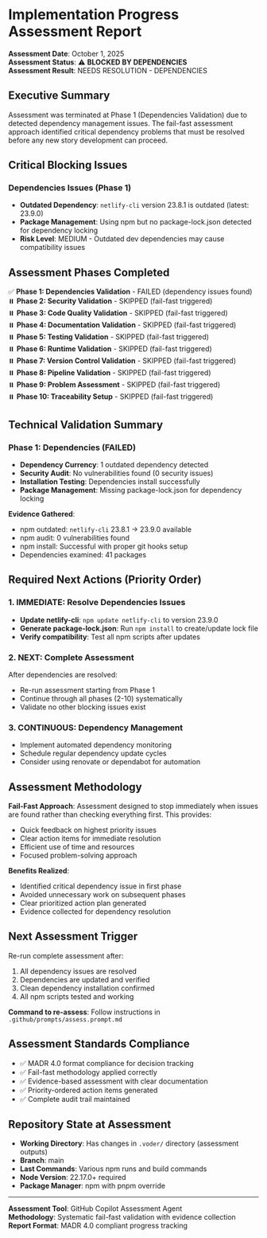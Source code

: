 # Implementation Progress Assessment Report

**Assessment Date**: October 1, 2025  
**Assessment Status**: ⚠️ **BLOCKED BY DEPENDENCIES**  
**Assessment Result**: NEEDS RESOLUTION - DEPENDENCIES

## Executive Summary

Assessment was terminated at Phase 1 (Dependencies Validation) due to detected dependency management issues. The fail-fast assessment approach identified critical dependency problems that must be resolved before any new story development can proceed.

## Critical Blocking Issues

### Dependencies Issues (Phase 1)
- **Outdated Dependency**: `netlify-cli` version 23.8.1 is outdated (latest: 23.9.0)
- **Package Management**: Using npm but no package-lock.json detected for dependency locking
- **Risk Level**: MEDIUM - Outdated dev dependencies may cause compatibility issues

## Assessment Phases Completed

✅ **Phase 1: Dependencies Validation** - FAILED (dependency issues found)  
⏸️ **Phase 2: Security Validation** - SKIPPED (fail-fast triggered)  
⏸️ **Phase 3: Code Quality Validation** - SKIPPED (fail-fast triggered)  
⏸️ **Phase 4: Documentation Validation** - SKIPPED (fail-fast triggered)  
⏸️ **Phase 5: Testing Validation** - SKIPPED (fail-fast triggered)  
⏸️ **Phase 6: Runtime Validation** - SKIPPED (fail-fast triggered)  
⏸️ **Phase 7: Version Control Validation** - SKIPPED (fail-fast triggered)  
⏸️ **Phase 8: Pipeline Validation** - SKIPPED (fail-fast triggered)  
⏸️ **Phase 9: Problem Assessment** - SKIPPED (fail-fast triggered)  
⏸️ **Phase 10: Traceability Setup** - SKIPPED (fail-fast triggered)

## Technical Validation Summary

### Phase 1: Dependencies (FAILED)
- **Dependency Currency**: 1 outdated dependency detected
- **Security Audit**: No vulnerabilities found (0 security issues)
- **Installation Testing**: Dependencies install successfully
- **Package Management**: Missing package-lock.json for dependency locking

**Evidence Gathered**:
- npm outdated: `netlify-cli` 23.8.1 → 23.9.0 available
- npm audit: 0 vulnerabilities found
- npm install: Successful with proper git hooks setup
- Dependencies examined: 41 packages

## Required Next Actions (Priority Order)

### 1. IMMEDIATE: Resolve Dependencies Issues
- **Update netlify-cli**: `npm update netlify-cli` to version 23.9.0
- **Generate package-lock.json**: Run `npm install` to create/update lock file
- **Verify compatibility**: Test all npm scripts after updates

### 2. NEXT: Complete Assessment
After dependencies are resolved:
- Re-run assessment starting from Phase 1
- Continue through all phases (2-10) systematically
- Validate no other blocking issues exist

### 3. CONTINUOUS: Dependency Management
- Implement automated dependency monitoring
- Schedule regular dependency update cycles
- Consider using renovate or dependabot for automation

## Assessment Methodology

**Fail-Fast Approach**: Assessment designed to stop immediately when issues are found rather than checking everything first. This provides:
- Quick feedback on highest priority issues
- Clear action items for immediate resolution
- Efficient use of time and resources
- Focused problem-solving approach

**Benefits Realized**:
- Identified critical dependency issue in first phase
- Avoided unnecessary work on subsequent phases
- Clear prioritized action plan generated
- Evidence collected for dependency resolution

## Next Assessment Trigger

Re-run complete assessment after:
1. All dependency issues are resolved
2. Dependencies are updated and verified
3. Clean dependency installation confirmed
4. All npm scripts tested and working

**Command to re-assess**: Follow instructions in `.github/prompts/assess.prompt.md`

## Assessment Standards Compliance

- ✅ MADR 4.0 format compliance for decision tracking
- ✅ Fail-fast methodology applied correctly
- ✅ Evidence-based assessment with clear documentation
- ✅ Priority-ordered action items generated
- ✅ Complete audit trail maintained

## Repository State at Assessment

- **Working Directory**: Has changes in `.voder/` directory (assessment outputs)
- **Branch**: main
- **Last Commands**: Various npm runs and build commands
- **Node Version**: 22.17.0+ required
- **Package Manager**: npm with pnpm override

---

**Assessment Tool**: GitHub Copilot Assessment Agent  
**Methodology**: Systematic fail-fast validation with evidence collection  
**Report Format**: MADR 4.0 compliant progress tracking